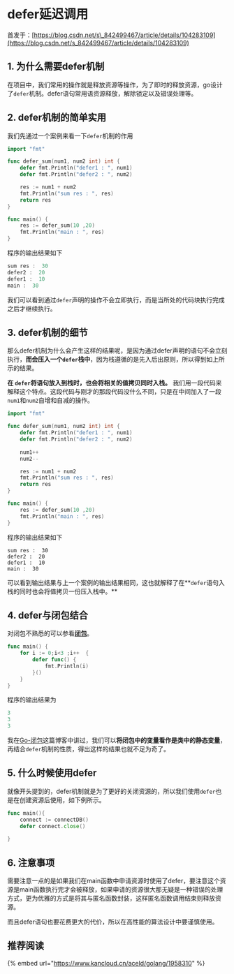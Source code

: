 # defer延迟调用

首发于：[https://blog.csdn.net/s\_842499467/article/details/104283109](https://blog.csdn.net/s_842499467/article/details/104283109)

## 1. 为什么需要defer机制

在项目中，我们常用的操作就是释放资源等操作，为了即时的释放资源，go设计了`defer`机制。defer语句常用语资源释放，解除锁定以及错误处理等。

## 2. defer机制的简单实用

我们先通过一个案例来看一下`defer`机制的作用

```go
import "fmt"

func defer_sum(num1, num2 int) int {
	defer fmt.Println("defer1 : ", num1)
	defer fmt.Println("defer2 : ", num2)

	res := num1 + num2
	fmt.Println("sum res : ", res)
	return res
}

func main() {
	res := defer_sum(10 ,20)
	fmt.Println("main : ", res)
}
```

程序的输出结果如下

```go
sum res :  30
defer2 :  20
defer1 :  10
main :  30
```

我们可以看到通过`defer`声明的操作不会立即执行，而是当所处的代码块执行完成之后才继续执行。

## 3. defer机制的细节

那么defer机制为什么会产生这样的结果呢，是因为通过defer声明的语句不会立刻执行，**而会压入一个`defer`栈中**，因为栈遵循的是先入后出原则，所以得到如上所示的结果。

**在 `defer`将语句放入到栈时，也会将相关的值拷贝同时入栈。** 我们用一段代码来解释这个特点。这段代码与刚才的那段代码没什么不同，只是在中间加入了一段`num1`和`num2`自增和自减的操作。

```go
import "fmt"

func defer_sum(num1, num2 int) int {
	defer fmt.Println("defer1 : ", num1)
	defer fmt.Println("defer2 : ", num2)
	
	num1++
	num2--

	res := num1 + num2
	fmt.Println("sum res : ", res)
	return res
}

func main() {
	res := defer_sum(10 ,20)
	fmt.Println("main : ", res)
}
```

程序的输出结果如下

```text
sum res :  30
defer2 :  20
defer1 :  10
main :  30
```

可以看到输出结果与上一个案例的输出结果相同，这也就解释了在**`defer`语句入栈的同时也会将值拷贝一份压入栈中。**

## 4. defer与闭包结合

对闭包不熟悉的可以参看[**闭包**](bi-bao.md)。

```go
func main() {
	for i := 0;i<3 ;i++  {
		defer func() {
			fmt.Println(i)
		}()
	}
}
```

程序的输出结果为

```go
3
3
3
```

我在[Go-闭包](https://blog.csdn.net/s_842499467/article/details/104281602)这篇博客中讲过，我们可以**将闭包中的变量看作是类中的静态变量**，再结合`defer`机制的性质，得出这样的结果也就不足为奇了。

## 5. 什么时候使用defer

就像开头提到的，defer机制就是为了更好的关闭资源的，所以我们使用`defer`也是在创建资源后使用，如下例所示。

```go
func main(){
    connect := connectDB()
    defer connect.close()
    
}
```

## 6. 注意事项

需要注意一点的是如果我们在main函数中申请资源时使用了defer，要注意这个资源是main函数执行完才会被释放，如果申请的资源很大那无疑是一种错误的处理方式，更为优雅的方式是将其与匿名函数封装，这样匿名函数调用结束则释放资源。

而且defer语句也要花费更大的代价，所以在高性能的算法设计中要谨慎使用。

## 推荐阅读

{% embed url="https://www.kancloud.cn/aceld/golang/1958310" %}




